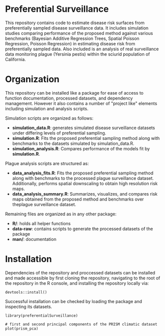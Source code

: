 
# Preferential Surveillance

This repository contains code to estimate disease risk surfaces
from preferentially sampled disease surveillance data. It includes simulation studies
comparing performance of the proposed method against various benchmarks
(Bayesian Additive Regression Trees, Spatial Poisson Regression, Poisson Regression)
in estimating disease risk from preferentially sampled data. Also included is an analysis 
of real surveillance data monitoring plague (Yersinia pestis) within the sciurid population of California. 

# Organization

This repository can be installed like a package for ease of access to
function documentation, processed datasets, and dependency management.
However it also contains a number of "project like" elements including
simulation and analysis scripts. 

Simulation scripts are organized as follows:

* **simulation_data.R**: generates simulated disease surveillance datasets under differing
levels of preferential sampling.
* **simulation.R**: Fits the proposed preferential sampling method along with benchmarks to the 
datasets simulated by simulation_data.R. 
* **simulation_analysis.R**: Compares performance of the models fit by **simulation.R**.

Plague analysis scripts are structured as:

* **data_analysis_fits.R**: Fits the proposed preferential sampling method along with benchmarks to the 
processed plague surveillance dataset. Additionally, performs spatial downscaling to obtain high resolution
risk maps.
* **data_analysis_summary.R**: Summarizes, visualizes, and compares risk maps obtained from the proposed
method and benchmarks over theplague surveillance dataset.

Remaining files are organized as in any other package:

* **R/**: holds all helper functions
* **data-raw**: contains scripts to generate the processed datasets of the package
* **man/**: documentation

# Installation

Dependencies of the repository and proccessed datasets can be installed and made accessible by
first cloning the repository, navigating to the root of the repository in the R console, and 
installing the repository locally via:

```{r}
devtools::install()
```

Successful installation can be checked by loading the package and inspecting its datasets.

```{r}
library(preferentialSurveillance)

# first and second principal components of the PRISM climatic dataset
plot(prism_pca)
```
